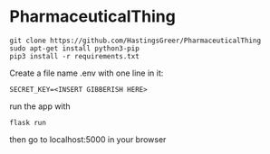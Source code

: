 # PharmaceuticalThing
```
git clone https://github.com/HastingsGreer/PharmaceuticalThing
sudo apt-get install python3-pip
pip3 install -r requirements.txt
```
Create a file name .env with one line in it:
```
SECRET_KEY=<INSERT GIBBERISH HERE>
```
run the app with 
```
flask run
```
then go to localhost:5000 in your browser
